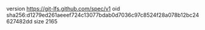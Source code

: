 version https://git-lfs.github.com/spec/v1
oid sha256:d1279ed261aeeef724c13077bdab0d7036c97c8524f28a078b12bc24627482dd
size 2165
